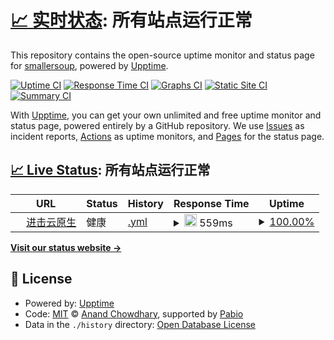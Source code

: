 # [📈 实时状态](https://smallersoup.github.io/upptime): <!--live status--> **所有站点运行正常**

This repository contains the open-source uptime monitor and status page for [smallersoup](https://smallersoup.github.io/upptime), powered by [Upptime](https://github.com/upptime/upptime).

[![Uptime CI](https://github.com/smallersoup/upptime/workflows/Uptime%20CI/badge.svg)](https://github.com/smallersoup/upptime/actions?query=workflow%3A%22Uptime+CI%22)
[![Response Time CI](https://github.com/smallersoup/upptime/workflows/Response%20Time%20CI/badge.svg)](https://github.com/smallersoup/upptime/actions?query=workflow%3A%22Response+Time+CI%22)
[![Graphs CI](https://github.com/smallersoup/upptime/workflows/Graphs%20CI/badge.svg)](https://github.com/smallersoup/upptime/actions?query=workflow%3A%22Graphs+CI%22)
[![Static Site CI](https://github.com/smallersoup/upptime/workflows/Static%20Site%20CI/badge.svg)](https://github.com/smallersoup/upptime/actions?query=workflow%3A%22Static+Site+CI%22)
[![Summary CI](https://github.com/smallersoup/upptime/workflows/Summary%20CI/badge.svg)](https://github.com/smallersoup/upptime/actions?query=workflow%3A%22Summary+CI%22)

With [Upptime](https://upptime.js.org), you can get your own unlimited and free uptime monitor and status page, powered entirely by a GitHub repository. We use [Issues](https://github.com/smallersoup/upptime/issues) as incident reports, [Actions](https://github.com/smallersoup/upptime/actions) as uptime monitors, and [Pages](https://smallersoup.github.io/upptime) for the status page.

## [📈 Live Status](https://demo.upptime.js.org): <!--live status--> **所有站点运行正常**

<!--start: status pages-->
<!-- This summary is generated by Upptime (https://github.com/upptime/upptime) -->
<!-- Do not edit this manually, your changes will be overwritten -->
<!-- prettier-ignore -->
| URL | Status | History | Response Time | Uptime |
| --- | ------ | ------- | ------------- | ------ |
| <img alt="" src="https://kubeinfo.cn/favicon/favicon.ico" height="13"> [进击云原生](https://kubeinfo.cn) | 健康 | [.yml](https://github.com/smallersoup/upptime/commits/HEAD/history/.yml) | <details><summary><img alt="Response time graph" src="./graphs//response-time-week.png" height="20"> 559ms</summary><br><a href="https://upptime.kubeinfo.cn/history/"><img alt="Response time 559" src="https://img.shields.io/endpoint?url=https%3A%2F%2Fraw.githubusercontent.com%2Fsmallersoup%2Fupptime%2FHEAD%2Fapi%2F%2Fresponse-time.json"></a><br><a href="https://upptime.kubeinfo.cn/history/"><img alt="24-hour response time 559" src="https://img.shields.io/endpoint?url=https%3A%2F%2Fraw.githubusercontent.com%2Fsmallersoup%2Fupptime%2FHEAD%2Fapi%2F%2Fresponse-time-day.json"></a><br><a href="https://upptime.kubeinfo.cn/history/"><img alt="7-day response time 559" src="https://img.shields.io/endpoint?url=https%3A%2F%2Fraw.githubusercontent.com%2Fsmallersoup%2Fupptime%2FHEAD%2Fapi%2F%2Fresponse-time-week.json"></a><br><a href="https://upptime.kubeinfo.cn/history/"><img alt="30-day response time 559" src="https://img.shields.io/endpoint?url=https%3A%2F%2Fraw.githubusercontent.com%2Fsmallersoup%2Fupptime%2FHEAD%2Fapi%2F%2Fresponse-time-month.json"></a><br><a href="https://upptime.kubeinfo.cn/history/"><img alt="1-year response time 559" src="https://img.shields.io/endpoint?url=https%3A%2F%2Fraw.githubusercontent.com%2Fsmallersoup%2Fupptime%2FHEAD%2Fapi%2F%2Fresponse-time-year.json"></a></details> | <details><summary><a href="https://upptime.kubeinfo.cn/history/">100.00%</a></summary><a href="https://upptime.kubeinfo.cn/history/"><img alt="All-time uptime 100.00%" src="https://img.shields.io/endpoint?url=https%3A%2F%2Fraw.githubusercontent.com%2Fsmallersoup%2Fupptime%2FHEAD%2Fapi%2F%2Fuptime.json"></a><br><a href="https://upptime.kubeinfo.cn/history/"><img alt="24-hour uptime 100.00%" src="https://img.shields.io/endpoint?url=https%3A%2F%2Fraw.githubusercontent.com%2Fsmallersoup%2Fupptime%2FHEAD%2Fapi%2F%2Fuptime-day.json"></a><br><a href="https://upptime.kubeinfo.cn/history/"><img alt="7-day uptime 100.00%" src="https://img.shields.io/endpoint?url=https%3A%2F%2Fraw.githubusercontent.com%2Fsmallersoup%2Fupptime%2FHEAD%2Fapi%2F%2Fuptime-week.json"></a><br><a href="https://upptime.kubeinfo.cn/history/"><img alt="30-day uptime 100.00%" src="https://img.shields.io/endpoint?url=https%3A%2F%2Fraw.githubusercontent.com%2Fsmallersoup%2Fupptime%2FHEAD%2Fapi%2F%2Fuptime-month.json"></a><br><a href="https://upptime.kubeinfo.cn/history/"><img alt="1-year uptime 100.00%" src="https://img.shields.io/endpoint?url=https%3A%2F%2Fraw.githubusercontent.com%2Fsmallersoup%2Fupptime%2FHEAD%2Fapi%2F%2Fuptime-year.json"></a></details>

<!--end: status pages-->

[**Visit our status website →**](https://smallersoup.github.io/upptime)

## 📄 License

- Powered by: [Upptime](https://github.com/upptime/upptime)
- Code: [MIT](./LICENSE) © [Anand Chowdhary](https://anandchowdhary.com), supported by [Pabio](https://pabio.com)
- Data in the `./history` directory: [Open Database License](https://opendatacommons.org/licenses/odbl/1-0/)
